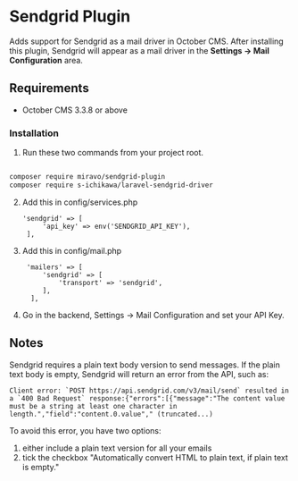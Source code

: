 
# Sendgrid Plugin

Adds support for Sendgrid as a mail driver in October CMS. After installing this plugin, Sendgrid will appear as a mail driver in the **Settings → Mail Configuration** area.

## Requirements

- October CMS 3.3.8 or above

### Installation

 1.  Run these two commands from your project root.

```bash

composer require miravo/sendgrid-plugin
composer require s-ichikawa/laravel-sendgrid-driver

```

2. Add this in config/services.php

       'sendgrid' => [
            'api_key' => env('SENDGRID_API_KEY'),
        ],

3. Add this in config/mail.php

        'mailers' => [
	        'sendgrid' => [
	            'transport' => 'sendgrid',
	        ],
	     ],

4. Go in the backend, Settings → Mail Configuration  and set your API Key.


## Notes

Sendgrid requires a plain text body version to send messages. If the plain text body is empty, Sendgrid will return an error from the API, such as:

    Client error: `POST https://api.sendgrid.com/v3/mail/send` resulted in a `400 Bad Request` response:{"errors":[{"message":"The content value must be a string at least one character in length.","field":"content.0.value"," (truncated...)

To avoid this error, you have two options: 

1. either include a plain text version for all your emails
2. tick the checkbox "Automatically convert HTML to plain text, if plain text is empty." 
